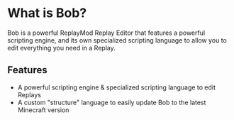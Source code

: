 # What is Bob?

Bob is a powerful ReplayMod Replay Editor that features a powerful scripting engine, and its own specialized scripting language to allow you to edit everything you need in a Replay.

## Features

- A powerful scripting engine & specialized scripting language to edit Replays
- A custom "structure" language to easily update Bob to the latest Minecraft version